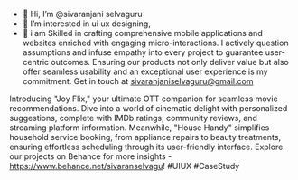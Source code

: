 - 👋 Hi, I’m @sivaranjani selvaguru
- 👀 I’m interested in ui ux designing,
- 🌱 i am Skilled in crafting comprehensive mobile applications and websites enriched with engaging micro-interactions. I actively question assumptions and infuse empathy into every project to guarantee user-centric outcomes. Ensuring our products not only deliver value but also offer seamless usability and an exceptional user experience is my commitment. Get in touch at sivaranjaniselvaguru@gmail.com

Introducing "Joy Flix," your ultimate OTT companion for seamless movie recommendations. Dive into a world of cinematic delight with personalized suggestions, complete with IMDb ratings, community reviews, and streaming platform information. Meanwhile, "House Handy" simplifies household service booking, from appliance repairs to beauty treatments, ensuring effortless scheduling through its user-friendly interface. Explore our projects on Behance for more insights - https://www.behance.net/sivaranselvagu! #UIUX #CaseStudy 

